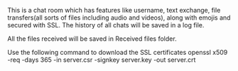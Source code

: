 This is a chat room which has features like username, text exchange, 
file transfers(all sorts of files including audio and videos), 
along with emojis and secured with SSL.
The history of all chats will be saved in a log file.

All the files received will be saved in Received files folder.


Use the following command to download the SSL certificates
openssl x509 -req -days 365 -in server.csr -signkey server.key -out server.crt

